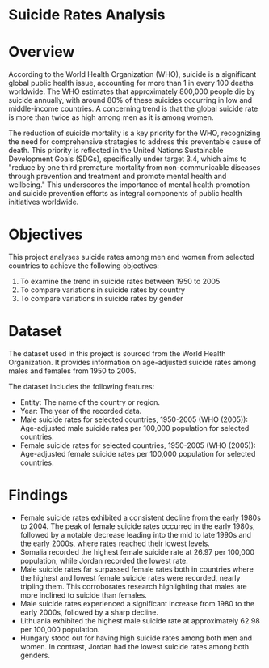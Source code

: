 # Suicide Rates Analysis

# Overview
According to the World Health Organization (WHO), suicide is a significant global public health issue, accounting for more than 1 in every 100 deaths worldwide. The WHO estimates that approximately 800,000 people die by suicide annually, with around 80% of these suicides occurring in low and middle-income countries. A concerning trend is that the global suicide rate is more than twice as high among men as it is among women.

The reduction of suicide mortality is a key priority for the WHO, recognizing the need for comprehensive strategies to address this preventable cause of death. This priority is reflected in the United Nations Sustainable Development Goals (SDGs), specifically under target 3.4, which aims to "reduce by one third premature mortality from non-communicable diseases through prevention and treatment and promote mental health and wellbeing." This underscores the importance of mental health promotion and suicide prevention efforts as integral components of public health initiatives worldwide.

# Objectives
This project analyses suicide rates among men and women from selected countries to achieve the following objectives:

1. To examine the trend in suicide rates between 1950 to 2005
2. To compare variations in suicide rates by country
3. To compare variations in suicide rates by gender

# Dataset

The dataset used in this project is sourced from the World Health Organization. It provides information on age-adjusted suicide rates among males and females from 1950 to 2005.

The dataset includes the following features:

* Entity: The name of the country or region.
* Year: The year of the recorded data.
* Male suicide rates for selected countries, 1950-2005 (WHO (2005)): Age-adjusted male suicide rates per 100,000 population for selected countries.
* Female suicide rates for selected countries, 1950-2005 (WHO (2005)): Age-adjusted female suicide rates per 100,000 population for selected countries.

# Findings
* Female suicide rates exhibited a consistent decline from the early 1980s to 2004. The peak of female suicide rates occurred in the early 1980s, followed by a notable decrease leading    into the mid to late 1990s and the early 2000s, where rates reached their lowest levels.
* Somalia recorded the highest female suicide rate at 26.97 per 100,000 population, while Jordan recorded the lowest rate.
* Male suicide rates far surpassed female rates both in countries where the highest and lowest female suicide rates were recorded, nearly tripling them. This corroborates research 
  highlighting that males are more inclined to suicide than females.
* Male suicide rates experienced a significant increase from 1980 to the early 2000s, followed by a sharp decline.
* Lithuania exhibited the highest male suicide rate at approximately 62.98 per 100,000 population.
* Hungary stood out for having high suicide rates among both men and women. In contrast, Jordan had the lowest suicide rates among both genders.
